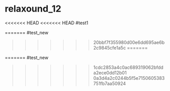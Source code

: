 # relaxound_12
<<<<<<< HEAD
<<<<<<< HEAD
#test1

=======
#test_new
>>>>>>> 20bbf7f355980d00e6dd695ae6b2c9845cfe1a5c
=======

=======
#test_new
>>>>>>> 1cdc2853a4c0ac689319062bfdda2ece0dd12b01
>>>>>>> 0a3d4a2c0244b5f5e7150605383751fb7aa50924
